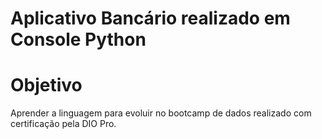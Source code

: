 # Aplicativo Bancário realizado em Console Python
# Objetivo
Aprender a linguagem para evoluir no bootcamp de dados realizado com certificação pela DIO Pro.
